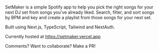 SetMaker is a simple Spotify app to help you pick the right songs for your next DJ set from songs you've already liked. Search, filter, and sort songs by BPM and key and create a playlist from those songs for your next set.

Built using Next.js, TypeScript, Tailwind and NextAuth.

Currently hosted at https://setmaker.vercel.app

Comments? Want to collaborate? Make a PR!

